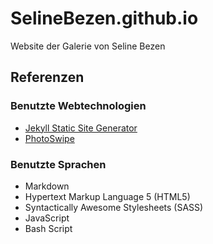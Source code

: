 # SelineBezen.github.io

Website der Galerie von Seline Bezen

## Referenzen

### Benutzte Webtechnologien

- [Jekyll Static Site Generator](https://jekyllrb.com/)
- [PhotoSwipe](https://photoswipe.com/)

### Benutzte Sprachen

- Markdown
- Hypertext Markup Language 5 (HTML5)
- Syntactically Awesome Stylesheets (SASS)
- JavaScript
- Bash Script
